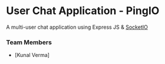 # User Chat Application - PingIO
A multi-user chat application using Express JS & [SocketIO](https://socket.io/)

### Team Members
- [Kunal Verma]
